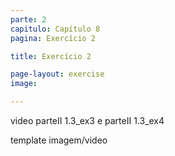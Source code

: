 ```yaml
---
parte: 2
capitulo: Capítulo 8
pagina: Exercício 2

title: Exercício 2

page-layout: exercise
image:

---
```


video parteII 1.3_ex3 e parteII 1.3_ex4

template imagem/video
